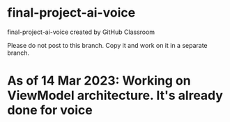 # final-project-ai-voice
final-project-ai-voice created by GitHub Classroom


Please do not post to this branch. Copy it and work on it in a separate branch.

# As of 14 Mar 2023: Working on ViewModel architecture. It's already done for voice
